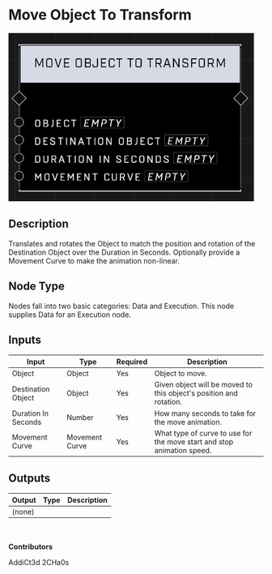 # Move Object To Transform
![](../../../.gitbook/assets/move-object-to-transform.png)
## Description
Translates and rotates the Object to match the position and rotation of the Destination Object over the Duration in Seconds. Optionally provide a Movement Curve to make the animation non-linear.

## Node Type
Nodes fall into two basic categories: Data and Execution. This node supplies Data for an Execution node.

## Inputs
| Input | Type | Required | Description |
|------------------|------------------|----------|--------------------------------------------------------------|
| Object | Object | Yes | Object to move. |
| Destination Object | Object | Yes | Given object will be moved to this object's position and rotation. |
| Duration In Seconds | Number | Yes | How many seconds to take for the move animation. |
| Movement Curve | Movement Curve | Yes | What type of curve to use for the move start and stop animation speed. |

## Outputs
| Output | Type | Description |
|------------------|------------------|--------------------------------------------------------------|
| (none) | | |

\
\
**Contributors**

AddiCt3d 2CHa0s